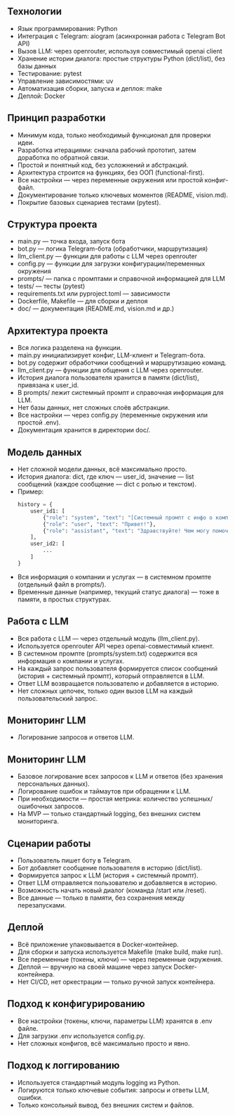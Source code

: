 ## Технологии

- Язык программирования: Python
- Интеграция с Telegram: aiogram (асинхронная работа с Telegram Bot API)
- Вызов LLM: через openrouter, используя совместимый openai client
- Хранение истории диалога: простые структуры Python (dict/list), без базы данных
- Тестирование: pytest
- Управление зависимостями: uv
- Автоматизация сборки, запуска и деплоя: make
- Деплой: Docker 

## Принцип разработки

- Минимум кода, только необходимый функционал для проверки идеи.
- Разработка итерациями: сначала рабочий прототип, затем доработка по обратной связи.
- Простой и понятный код, без усложнений и абстракций.
- Архитектура строится на функциях, без ООП (functional-first).
- Все настройки — через переменные окружения или простой конфиг-файл.
- Документирование только ключевых моментов (README, vision.md).
- Покрытие базовых сценариев тестами (pytest). 

## Структура проекта

- main.py — точка входа, запуск бота
- bot.py — логика Telegram-бота (обработчики, маршрутизация)
- llm_client.py — функции для работы с LLM через openrouter
- config.py — функции для загрузки конфигурации/переменных окружения
- prompts/ — папка с промптами и справочной информацией для LLM
- tests/ — тесты (pytest)
- requirements.txt или pyproject.toml — зависимости
- Dockerfile, Makefile — для сборки и деплоя
- doc/ — документация (README.md, vision.md и др.) 

## Архитектура проекта

- Вся логика разделена на функции.
- main.py инициализирует конфиг, LLM-клиент и Telegram-бота.
- bot.py содержит обработчики сообщений и маршрутизацию команд.
- llm_client.py — функции для общения с LLM через openrouter.
- История диалога пользователя хранится в памяти (dict/list), привязана к user_id.
- В prompts/ лежит системный промпт и справочная информация для LLM.
- Нет базы данных, нет сложных слоёв абстракции.
- Все настройки — через config.py (переменные окружения или простой .env).
- Документация хранится в директории doc/. 

## Модель данных

- Нет сложной модели данных, всё максимально просто.
- История диалога: dict, где ключ — user_id, значение — list сообщений (каждое сообщение — dict с ролью и текстом).
- Пример:
  ```python
  history = {
      user_id1: [
          {"role": "system", "text": "[Системный промпт с инфо о компании]"},
          {"role": "user", "text": "Привет!"},
          {"role": "assistant", "text": "Здравствуйте! Чем могу помочь?"}
      ],
      user_id2: [
          ...
      ]
  }
  ```
- Вся информация о компании и услугах — в системном промпте (отдельный файл в prompts/).
- Временные данные (например, текущий статус диалога) — тоже в памяти, в простых структурах. 

## Работа с LLM

- Вся работа с LLM — через отдельный модуль (llm_client.py).
- Используется openrouter API через openai-совместимый клиент.
- В системном промпте (prompts/system.txt) содержится вся информация о компании и услугах.
- На каждый запрос пользователя формируется список сообщений (история + системный промпт), который отправляется в LLM.
- Ответ LLM возвращается пользователю и добавляется в историю.
- Нет сложных цепочек, только один вызов LLM на каждый пользовательский запрос. 

## Мониторинг LLM

- Логирование запросов и ответов LLM.

## Мониторинг LLM

- Базовое логирование всех запросов к LLM и ответов (без хранения персональных данных).
- Логирование ошибок и таймаутов при обращении к LLM.
- При необходимости — простая метрика: количество успешных/ошибочных запросов.
- На MVP — только стандартный logging, без внешних систем мониторинга. 

## Сценарии работы

- Пользователь пишет боту в Telegram.
- Бот добавляет сообщение пользователя в историю (dict/list).
- Формируется запрос к LLM (история + системный промпт).
- Ответ LLM отправляется пользователю и добавляется в историю.
- Возможность начать новый диалог (команда /start или /reset).
- Все данные — только в памяти, без сохранения между перезапусками. 

## Деплой

- Всё приложение упаковывается в Docker-контейнер.
- Для сборки и запуска используется Makefile (make build, make run).
- Все переменные (токены, ключи) — через переменные окружения.
- Деплой — вручную на своей машине через запуск Docker-контейнера.
- Нет CI/CD, нет оркестрации — только ручной запуск контейнера. 

## Подход к конфигурированию

- Все настройки (токены, ключи, параметры LLM) хранятся в .env файле.
- Для загрузки .env используется config.py.
- Нет сложных конфигов, всё максимально просто и явно. 

## Подход к логгированию

- Используется стандартный модуль logging из Python.
- Логируются только ключевые события: запросы и ответы LLM, ошибки.
- Только консольный вывод, без внешних систем и файлов. 